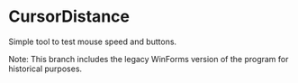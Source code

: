 # CursorDistance
Simple tool to test mouse speed and buttons.

Note: This branch includes the legacy WinForms version of the program for historical purposes.